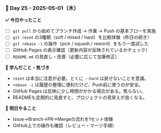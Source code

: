 ### 📅 Day 25 - 2025-05-01（木）

**✅ 今日やったこと**
- [ ] `git pull` から始めてブランチ作成 → 作業 → Push の基本フローを実施
- [ ] `git reset` の3種類（soft / mixed / hard）を比較体験（昨日の続き）
- [ ] `git rebase -i` の操作（pick / squash / reword）をもう一度試した
- [ ] GitHub Pages の表示確認（更新内容が反映されているかチェック）
- [ ] `README.md` の見直し・改善（必要に応じて加筆修正）

**📘 学んだこと・気づき**
- `reset` は本当に注意が必要。とくに `--hard` は戻せないことを意識。
- `rebase -i` は履歴の整理に便利だけど、Push前に使うのが安全。
- GitHub Pages は反映に少し時間がかかる場合がある。焦らない。
- READMEも定期的に見直すと、プロジェクトの見栄えが良くなる。

**📝 明日やること**
- Issue→Branch→PR→Mergeの流れを1セット体験
- GitHub上での操作も確認（レビュー・マージ手順）